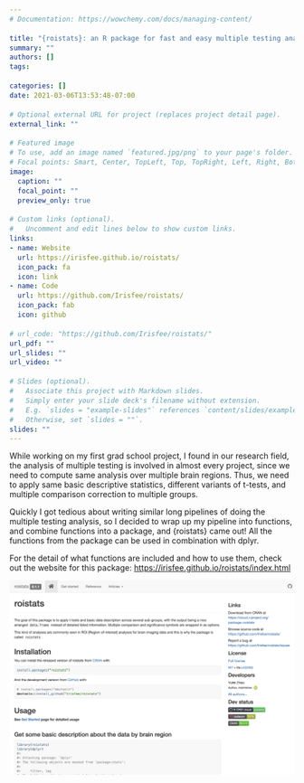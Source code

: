```yaml
---
# Documentation: https://wowchemy.com/docs/managing-content/

title: "{roistats}: an R package for fast and easy multiple testing analysis"
summary: ""
authors: []
tags: 

categories: []
date: 2021-03-06T13:53:48-07:00

# Optional external URL for project (replaces project detail page).
external_link: ""

# Featured image
# To use, add an image named `featured.jpg/png` to your page's folder.
# Focal points: Smart, Center, TopLeft, Top, TopRight, Left, Right, BottomLeft, Bottom, BottomRight.
image:
  caption: ""
  focal_point: ""
  preview_only: true

# Custom links (optional).
#   Uncomment and edit lines below to show custom links.
links:
- name: Website
  url: https://irisfee.github.io/roistats/
  icon_pack: fa
  icon: link
- name: Code
  url: https://github.com/Irisfee/roistats/
  icon_pack: fab
  icon: github

# url_code: "https://github.com/Irisfee/roistats/"
url_pdf: ""
url_slides: ""
url_video: ""

# Slides (optional).
#   Associate this project with Markdown slides.
#   Simply enter your slide deck's filename without extension.
#   E.g. `slides = "example-slides"` references `content/slides/example-slides.md`.
#   Otherwise, set `slides = ""`.
slides: ""
---
```

While working on my first grad school project, I found in our research field, the analysis of multiple testing is involved in almost every project, since we need to compute same analysis over multiple brain regions. Thus, we need to apply same basic descriptive statistics, different variants of t-tests, and multiple comparison correction to multiple groups.

Quickly I got tedious about writing similar long pipelines of doing the multiple testing analysis, so I decided to wrap up my pipeline into functions, and combine functions into a package, and {roistats} came out! All the functions from the package can be used in combination with dplyr.

For the detail of what functions are included and how to use them, check out the website for this package: https://irisfee.github.io/roistats/index.html

![](fig1.png)





